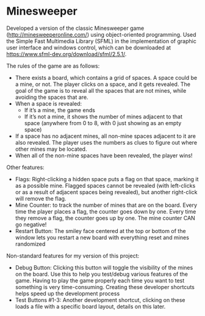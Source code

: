 # Minesweeper
Developed a version of the classic Minesweeper game (http://minesweeperonline.com/) using object-oriented programming. Used the Simple Fast Multimedia Library (SFML) in the implementation of graphic user interface and windows control, which can be downloaded at https://www.sfml-dev.org/download/sfml/2.5.1/.

The rules of the game are as follows:
- There exists a board, which contains a grid of spaces. A space could be a mine, or not. The player clicks on a space, and it gets revealed. The goal of the game is to reveal all the spaces that are not mines, while avoiding the spaces that are.
- When a space is revealed:
    - If it’s a mine, the game ends
    - If it’s not a mine, it shows the number of mines adjacent to that space (anywhere from 0 to 8, with 0 just showing as an empty space)
- If a space has no adjacent mines, all non-mine spaces adjacent to it are also revealed. The player uses the numbers as clues to figure out where other mines may be located.
- When all of the non-mine spaces have been revealed, the player wins!
   
Other features:
- Flags: Right-clicking a hidden space puts a flag on that space, marking it as a possible mine. Flagged spaces cannot be revealed (with left-clicks or as a result of adjacent spaces being revealed), but another right-click will remove the flag.
- Mine Counter: to track the number of mines that are on the board. Every time the player places a flag, the counter goes down by one. Every time they remove a flag, the counter goes up by one. The mine counter CAN go negative!
- Restart Button: The smiley face centered at the top or bottom of the window lets you restart a new board with everything reset and mines randomized

Non-standard features for my version of this project:
- Debug Button: Clicking this button will toggle the visibility of the mines on the board. Use this to help you test/debug various features of the game. Having to play the game properly each time you want to test something is very time-consuming. Creating these developer shortcuts helps speed up the development process
- Test Buttons #1-3: Another development shortcut, clicking on these loads a file with a specific board layout, details on this later.
